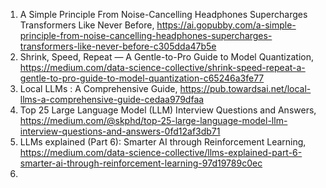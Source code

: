 


1) A Simple Principle From Noise-Cancelling Headphones Supercharges Transformers Like Never Before, https://ai.gopubby.com/a-simple-principle-from-noise-cancelling-headphones-supercharges-transformers-like-never-before-c305dda47b5e
2) Shrink, Speed, Repeat — A Gentle-to-Pro Guide to Model Quantization, https://medium.com/data-science-collective/shrink-speed-repeat-a-gentle-to-pro-guide-to-model-quantization-c65246a3fe77
3) Local LLMs : A Comprehensive Guide, https://pub.towardsai.net/local-llms-a-comprehensive-guide-cedaa979dfaa
4) Top 25 Large Language Model (LLM) Interview Questions and Answers, https://medium.com/@skphd/top-25-large-language-model-llm-interview-questions-and-answers-0fd12af3db71
5) LLMs explained (Part 6): Smarter AI through Reinforcement Learning, https://medium.com/data-science-collective/llms-explained-part-6-smarter-ai-through-reinforcement-learning-97d19789c0ec
6) 
